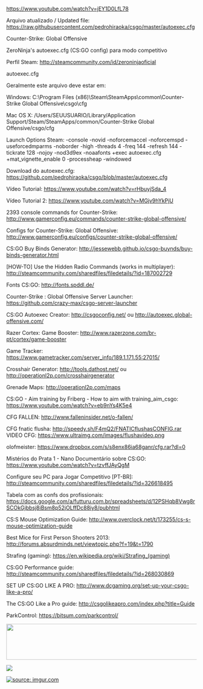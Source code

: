 https://www.youtube.com/watch?v=jEY1D0LfL78

Arquivo atualizado / Updated file: https://raw.githubusercontent.com/pedrohiraoka/csgo/master/autoexec.cfg

Counter-Strike: Global Offensive

ZeroNinja's autoexec.cfg (CS:GO config) para modo competitivo

Perfil Steam: http://steamcommunity.com/id/zeroninjaoficial

autoexec.cfg

Geralmente este arquivo deve estar em:

Windows:
C:\Program Files (x86)\Steam\SteamApps\common\Counter-Strike Global Offensive\csgo\cfg

Mac OS X:
/Users/SEUUSUARIO/Library/Application Support/Steam/SteamApps/common/Counter-Strike Global Offensive/csgo/cfg

Launch Options Steam: -console -novid -noforcemaccel -noforcemspd -useforcedmparms -noborder -high -threads 4 -freq 144 -refresh 144 -tickrate 128 -nojoy -nod3d9ex -noaafonts +exec autoexec.cfg +mat_vignette_enable 0 -processheap -windowed

Download do autoexec.cfg: https://github.com/pedrohiraoka/csgo/blob/master/autoexec.cfg

Vídeo Tutorial: https://www.youtube.com/watch?v=rHbuyjSda_4

Vídeo Tutorial 2: https://www.youtube.com/watch?v=MGjv9hYkPjU

2393 console commands for Counter-Strike: http://www.gamerconfig.eu/commands/counter-strike-global-offensive/

Configs for Counter-Strike: Global Offensive: http://www.gamerconfig.eu/configs/counter-strike-global-offensive/

CS:GO Buy Binds Generator: http://jessewebb.github.io/csgo-buynds/buy-binds-generator.html

[HOW-TO] Use the Hidden Radio Commands (works in multiplayer): http://steamcommunity.com/sharedfiles/filedetails/?id=187002729

Fonts CS:GO: http://fonts.spddl.de/

Counter-Strike : Global Offensive Server Launcher: https://github.com/crazy-max/csgo-server-launcher

CS:GO Autoexec Creator: http://csgoconfig.net/ ou http://autoexec.global-offensive.com/

Razer Cortex: Game Booster: http://www.razerzone.com/br-pt/cortex/game-booster

Game Tracker:
https://www.gametracker.com/server_info/189.1.171.55:27015/

Crosshair Generator: http://tools.dathost.net/ ou http://operationl2p.com/crosshairgenerator

Grenade Maps: http://operationl2p.com/maps

CS:GO - Aim training by Friberg - How to aim with training_aim_csgo: https://www.youtube.com/watch?v=eb9nYs4K5e4

CFG FALLEN: http://www.falleninsider.net/o-fallen/

CFG fnatic flusha: http://speedy.sh/F4mQ2/FNATICflushasCONFIG.rar
VIDEO CFG: https://www.ultraimg.com/images/flushavideo.png

olofmeister: https://www.dropbox.com/s/s8enx86ia68ganr/cfg.rar?dl=0

Mistérios do Prata 1 - Nano Documentário sobre CS:GO: https://www.youtube.com/watch?v=tzvffJAyQgM

Configure seu PC para Jogar Competitivo [PT-BR]: http://steamcommunity.com/sharedfiles/filedetails/?id=326618495

Tabela com as confs dos profissionais: https://docs.google.com/a/futturu.com.br/spreadsheets/d/12PSHqb8Vwg8rSCOkGjbbsj8iBsm8p52jOLffDc88iy8/pubhtml

CS:S Mouse Optimization Guide: http://www.overclock.net/t/173255/cs-s-mouse-optimization-guide

Best Mice for First Person Shooters 2013: http://forums.absurdminds.net/viewtopic.php?f=19&t=1790

Strafing (gaming): https://en.wikipedia.org/wiki/Strafing_(gaming)

CS:GO Performance guide: http://steamcommunity.com/sharedfiles/filedetails/?id=268030869

SET UP CS:GO LIKE A PRO: http://www.dcgaming.org/set-up-your-csgo-like-a-pro/

The CS:GO Like a Pro guide: http://csgolikeapro.com/index.php?title=Guide

ParkControl: https://bitsum.com/parkcontrol/

<a href="http://www.gametracker.com/server_info/189.1.171.47:27018/" target="_blank"><img src="http://cache.www.gametracker.com/server_info/189.1.171.47:27018/b_560_95_1.png" border="0" width="560" height="95" alt=""/></a>

<a href="http://www.speedtest.net/my-result/3851846856"><img src="http://www.speedtest.net/result/3851846856.png" /></a>

<a href="http://imgur.com/GKZTUys"><img src="http://i.imgur.com/GKZTUys.jpg" title="source: imgur.com" /></a>
